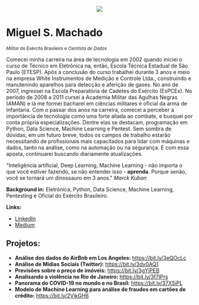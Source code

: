 <p align="center">
  <img src="banner.png" >
</p>

# Miguel S. Machado
<sub>*Militar* do Exército Brasileiro e *Cientista de Dados*</sub>

Comecei minha carreira na área de tecnologia em 2002 quando iniciei  o curso de Técnico em Eletrônica na, então, Escola Técnica Estadual de São Paulo (ETESP). Após a conclusão do curso trabalhei durante 3 anos e meio na empresa White Instrumentos de Medição e Controle Ltda., construindo e manutenindo aparelhos para detecção e aferição de gases.
No ano de 2007, ingressei na Escola Preparatória de Cadetes do Exército (EsPCEx). No período de 2008 a 2011 cursei a Academia Militar das Agulhas Negras (AMAN) e lá me formei bacharel em ciências militares e oficial da arma de Infantaria.
Com o passar dos anos na carreira, comecei a perceber a importância de tecnologia como uma forte aliada ao combate, e busquei por conta própria especializações. Dentre elas se destacam, programação em Python, Data Science, Machine Learning e Pentest.
Sem sombra de dúvidas, em um futuro breve, todos os campos de trabalho estarão necessitando de profissionais mais capacitados para lidar com máquinas e dados, tanto na análise, como na automação ou na segurança. E com essa aposta, continuarei buscando diariamente atualizações.

"Inteligência artificial, Deep Learning, Machine Learning - não importa o que você estiver fazendo, se não entender isso - **aprenda**. Porque senão, você se tornará um dinossauro em 3 anos." *Marck Kuban*


**Background in:** Eletrônica, Python, Data Science, Machine Learning, Pentesting e Oficial do Exército Brasileiro.

**Links:**
* [LinkedIn](https://www.linkedin.com/in/miguel-s-machado/)
* [Medium](https://medium.com/@miguelsmachado)


## Projetos:
* **Análise dos dados do AirBnb em Los Angeles:** https://bit.ly/3eQOcLc
* **Análise de Mídias Sociais (Twitter):** https://bit.ly/3dy0AQ1
* **Previsões sobre o preço de imóveis:** https://bit.ly/3gYjPEB
* **Analisando a violência no Rio de Janeiro:** https://bit.ly/3f7IPrs
* **Panorama do COVID-19 no mundo e no Brasil:** https://bit.ly/37XSiPL
* **Modelo de Machine Learning para análise de fraudes em cartões de crédito:** https://bit.ly/2VikGH6

